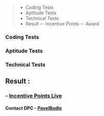 





> - Coding Tests
> - Aptitude Tests
> - Technical Tests
> - Result
>   -- Incentive Points 
>   -- Award 


### Coding Tests

### Aptitude Tests

### Technical Tests

## Result :

### - [Incentive Points Live](https://docs.google.com/spreadsheets/d/e/2PACX-1vSM1fbMXQk9M_v_jXYX6yjsobGbVr2eP-XQsaYjsbAdvrHDRNmnLl1HWB07Fdo0u7xPXkFE69bH6pTx/pubhtml)


#### Contact DPC - [PavelBodle](https://www.linkedin.com/in/pavelbodle/)


